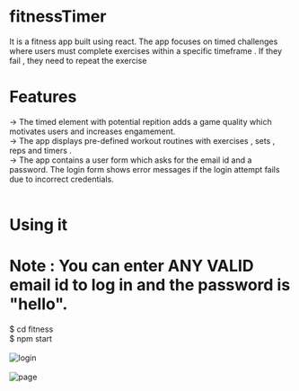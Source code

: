 # fitnessTimer <br>
It is a fitness app built using react. The app focuses on timed challenges where users must complete exercises within a specific timeframe . If they fail , they need to repeat the exercise <br>
# Features <br>
-> The timed element with potential repition adds a game quality which motivates users and increases engamement. <br>
-> The app displays pre-defined workout routines with exercises , sets , reps and timers . <br>
-> The app contains a user form which asks for the email id and a password. The login form shows error messages if the login attempt fails due to incorrect credentials.
<br><br>
# Using it <br>
# Note : You can enter ANY VALID email id to log in and the password is "hello".
$ cd fitness<br>
$ npm start <br><br>
![login](https://github.com/user-attachments/assets/1d78fd7a-513a-4cd4-9987-410885dc94ba)<br><br>
![page](https://github.com/user-attachments/assets/e54086da-cef2-43af-97f9-75dc3a4c7fca)
